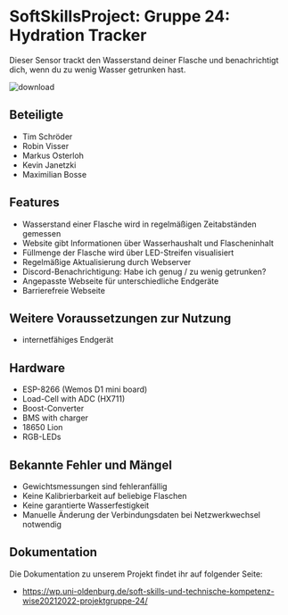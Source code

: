# SoftSkillsProject: Gruppe 24: Hydration Tracker
Dieser Sensor trackt den Wasserstand deiner Flasche und benachrichtigt dich, wenn du zu wenig Wasser getrunken hast.

![download](https://user-images.githubusercontent.com/107244022/179734226-7afa8535-7d08-4d5d-b7c7-89bda8b9afde.png)

## Beteiligte
- Tim Schröder
- Robin Visser
- Markus Osterloh
- Kevin Janetzki
- Maximilian Bosse

## Features
- Wasserstand einer Flasche wird in regelmäßigen Zeitabständen gemessen
- Website gibt Informationen über Wasserhaushalt und Flascheninhalt 
- Füllmenge der Flasche wird über LED-Streifen visualisiert
- Regelmäßige Aktualisierung durch Webserver
- Discord-Benachrichtigung: Habe ich genug / zu wenig getrunken?
- Angepasste Webseite für unterschiedliche Endgeräte
- Barrierefreie Webseite

## Weitere Voraussetzungen zur Nutzung
- internetfähiges Endgerät

## Hardware
- ESP-8266 (Wemos D1 mini board)
- Load-Cell with ADC (HX711)
- Boost-Converter
- BMS with charger
- 18650 Lion
- RGB-LEDs

## Bekannte Fehler und Mängel
- Gewichtsmessungen sind fehleranfällig 
- Keine Kalibrierbarkeit auf beliebige Flaschen 
- Keine garantierte Wasserfestigkeit  
- Manuelle Änderung der Verbindungsdaten bei Netzwerkwechsel notwendig

## Dokumentation
Die Dokumentation zu unserem Projekt findet ihr auf folgender Seite: 
- https://wp.uni-oldenburg.de/soft-skills-und-technische-kompetenz-wise20212022-projektgruppe-24/

